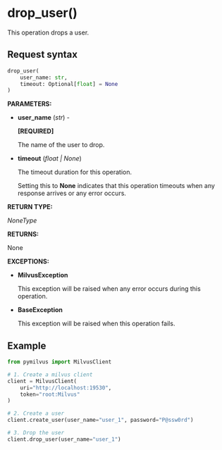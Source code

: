 
# drop_user()

This operation drops a user.

## Request syntax

```python
drop_user(
    user_name: str,
    timeout: Optional[float] = None
)
```

__PARAMETERS:__

- __user_name__ (_str_) -

    __[REQUIRED]__

    The name of the user to drop.

- __timeout__ (_float _|_ None_)  

    The timeout duration for this operation. 

    Setting this to __None__ indicates that this operation timeouts when any response arrives or any error occurs.

__RETURN TYPE:__

_NoneType_

__RETURNS:__

None

__EXCEPTIONS:__

- __MilvusException__

    This exception will be raised when any error occurs during this operation.

- __BaseException__

    This exception will be raised when this operation fails.

## Example

```python
from pymilvus import MilvusClient

# 1. Create a milvus client
client = MilvusClient(
    uri="http://localhost:19530",
    token="root:Milvus"
)

# 2. Create a user
client.create_user(user_name="user_1", password="P@ssw0rd")

# 3. Drop the user
client.drop_user(user_name="user_1")
```

